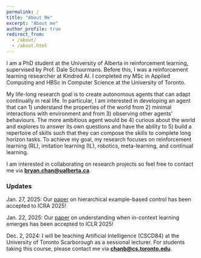 ```yaml
---
permalink: /
title: "About Me"
excerpt: "About me"
author_profile: true
redirect_from: 
  - /about/
  - /about.html
---
```


I am a PhD student at the University of Alberta in reinforcement learning, supervised by Prof. Dale Schuurmans.
Before this, I was a reinforcement learning researcher at Kindred AI.
I completed my MSc in Applied Computing and HBSc in Computer Science at the University of Toronto.

My life-long research goal is to create autonomous agents that can adapt continually in real life. In particular, I am interested in developing an agent that can 1) understand the properties of the world from 2) minimal interactions with environment and from 3) observing other agents' behaviours. The more ambitious agent would be 4) curious about the world and explores to answer its own questions and have the ability to 5) build a repertoire of skills such that they can compose the skills to complete long horizon tasks. To achieve my goal, my research focuses on reinforcement learning (RL), imitation learning (IL), robotics, meta-learning, and continual learning.

I am interested in collaborating on research projects so feel free to contact me via [**bryan.chan@ualberta.ca**](mailto:bryan.chan@ualberta.ca).


### Updates

Jan. 27, 2025: Our [paper](https://papers.starslab.ca/vpace/) on hierarchical example-based control has been accepted to ICRA 2025!

Jan. 22, 2025: Our [paper](https://openreview.net/forum?id=aKJr5NnN8U) on understanding when in-context learning emerges has been accepted to ICLR 2025!

Dec. 2, 2024: I will be teaching Artificial Intelligence (CSCD84) at the University of Toronto Scarborough as a sessional lecturer. For students taking this course, please contact me via [**chanb@cs.toronto.edu**](mailto:chanb@cs.toronto.edu).
